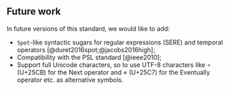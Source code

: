 ## Future work

In future versions of this standard, we would like to add:

- `Spot`-like syntactic sugars for regular expressions (SERE) and 
  temporal operators [@duret2016spot;@jacobs2016high];
- Compatibility with the PSL standard [@ieee2010];
- Support full Unicode characters, so
  to use UTF-8 characters
  like $\circ$ (U+25CB) for the Next operator
  and $\diamond$ (U+25C7) for the Eventually operator etc.
  as alternative symbols.
